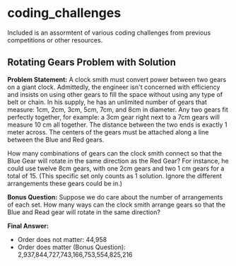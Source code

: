 # coding_challenges

Included is an assormtent of various coding challenges from previous competitions or other resources.

## Rotating Gears Problem with Solution
**Problem Statement:**
A clock smith must convert power between two gears on a giant clock.
Admittedly, the engineer isn't concerned with efficiency and insists on using other gears to
fill the space without using any type of belt or chain. In his supply, he has an unlimited number
of gears that measure: 1cm, 2cm, 3cm, 5cm, 7cm, and 8cm in diameter.
Any two gears fit perfectly together, for example: a 3cm gear right next to a 7cm gears will measure
10 cm all together.
The distance between the two ends is exactly 1 meter across. The centers of the gears must be 
attached along a line between the Blue and Red gears.

How many combinations of gears can the clock smith connect so that the Blue Gear will rotate in the
same direction as the Red Gear?
For instance, he could use twelve 8cm gears, with one 2cm gears and two 1 cm gears for a total of 15.
(This specific set only counts as 1 solution. Ignore the different arrangements these gears could be in.)

**Bonus Question:**
Suppose we do care about the number of arrangements of each set. How many ways can the clock smith arrange
gears so that the Blue and Read gear will rotate in the same direction?

**Final Answer:**
* Order does not matter: 44,958
* Order does matter (Bonus Question): 2,937,844,727,743,166,753,554,825,216